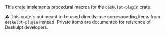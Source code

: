 This crate implements procedural macros for the `deskulpt-plugin` crate.

⚠️ This crate is not meant to be used directly; use corresponding items from `deskulpt-plugin` instead. Private items are documented for reference of Deskulpt developers.
